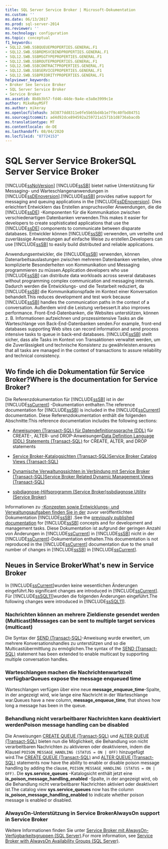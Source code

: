 ```yaml
---
title: SQL Server Service Broker | Microsoft-Dokumentation
ms.custom: ''
ms.date: 06/13/2017
ms.prod: sql-server-2014
ms.reviewer: ''
ms.technology: configuration
ms.topic: conceptual
f1_keywords:
- SQL12.SWB.SSBQUEUEPROPERTIES.GENERAL.F1
- SQL12.SWB.SSBREMSVCBINDPROPERTIES.GENERAL.F1
- SQL12.SWB.SSBMSGTYPEPROPERTIES.GENERAL.F1
- SQL12.SWB.SSBROUTEPROPERTIES.GENERAL.F1
- SQL12.SWB.SSBCONTRACTPROPERTIES.GENERAL.F1
- SQL12.SWB.SSBSERVICEPROPERTIES.GENERAL.F1
- SQL12.SWB.SSBPRIORITYPROPERTIES.GENERAL.F1
helpviewer_keywords:
- Broker See Service Broker
- SQL Server Service Broker
- Service Broker
ms.assetid: 8b8b3b57-fd46-44de-9a4e-e3a8e3999c1e
author: MikeRayMSFT
ms.author: mikeray
ms.openlocfilehash: 3d3877dd8311e0fe5b65bd4b1e7f9c40fbd84751
ms.sourcegitcommit: ad4d92dce894592a259721a1571b1d8736abacdb
ms.translationtype: MT
ms.contentlocale: de-DE
ms.lasthandoff: 08/04/2020
ms.locfileid: "87724153"
---
```

# <a name="sql-server-service-broker"></a><span data-ttu-id="7c982-102">SQL Server Service Broker</span><span class="sxs-lookup"><span data-stu-id="7c982-102">SQL Server Service Broker</span></span>
  [!INCLUDE[ssNoVersion](../../includes/ssnoversion-md.md)] <span data-ttu-id="7c982-103">[!INCLUDE[ssSB](../../includes/sssb-md.md)] bietet native Unterstützung für Messaging- und Warteschlangenanwendungen in [!INCLUDE[ssDEnoversion](../../includes/ssdenoversion-md.md)].</span><span class="sxs-lookup"><span data-stu-id="7c982-103">[!INCLUDE[ssSB](../../includes/sssb-md.md)] provides native support for messaging and queuing applications in the [!INCLUDE[ssDEnoversion](../../includes/ssdenoversion-md.md)].</span></span> <span data-ttu-id="7c982-104">Dies erleichtert Entwicklern das Erstellen anspruchsvoller Anwendungen, die die [!INCLUDE[ssDE](../../includes/ssde-md.md)] -Komponenten für die Kommunikation zwischen verschiedenartigen Datenbanken verwenden.</span><span class="sxs-lookup"><span data-stu-id="7c982-104">This makes it easier for developers to create sophisticated applications that use the [!INCLUDE[ssDE](../../includes/ssde-md.md)] components to communicate between disparate databases.</span></span> <span data-ttu-id="7c982-105">Entwickler können [!INCLUDE[ssSB](../../includes/sssb-md.md)] verwenden, um verteilte und zuverlässige Anwendungen auf einfache Weise zu erstellen.</span><span class="sxs-lookup"><span data-stu-id="7c982-105">Developers can use [!INCLUDE[ssSB](../../includes/sssb-md.md)] to easily build distributed and reliable applications.</span></span>  
  
 <span data-ttu-id="7c982-106">Anwendungsentwickler, die [!INCLUDE[ssSB](../../includes/sssb-md.md)] verwenden, können Datenarbeitsauslastungen zwischen mehreren Datenbanken verteilen, ohne komplizierte Besonderheiten von Kommunikation und Messaging programmieren zu müssen.</span><span class="sxs-lookup"><span data-stu-id="7c982-106">Application developers who use [!INCLUDE[ssSB](../../includes/sssb-md.md)] can distribute data workloads across several databases without programming complex communication and messaging internals.</span></span> <span data-ttu-id="7c982-107">Dadurch werden die Entwicklungs- und die Testarbeit reduziert, da [!INCLUDE[ssSB](../../includes/sssb-md.md)] die Kommunikationspfade im Kontext einer Konversation behandelt.</span><span class="sxs-lookup"><span data-stu-id="7c982-107">This reduces development and test work because [!INCLUDE[ssSB](../../includes/sssb-md.md)] handles the communication paths in the context of a conversation.</span></span> <span data-ttu-id="7c982-108">Außerdem wird die Leistung verbessert.</span><span class="sxs-lookup"><span data-stu-id="7c982-108">It also improves performance.</span></span> <span data-ttu-id="7c982-109">Front-End-Datenbanken, die Websites unterstützen, können z. B. Informationen aufzeichnen und prozessintensive Tasks an die Warteschlange von Back-End-Datenbanken senden.</span><span class="sxs-lookup"><span data-stu-id="7c982-109">For example, front-end databases supporting Web sites can record information and send process intensive tasks to queue in back-end databases.</span></span> [!INCLUDE[ssSB](../../includes/sssb-md.md)] <span data-ttu-id="7c982-110">stellt sicher, dass alle Tasks im Kontext von Transaktionen verwaltet werden, um die Zuverlässigkeit und technische Konsistenz zu gewährleisten.</span><span class="sxs-lookup"><span data-stu-id="7c982-110">ensures that all tasks are managed in the context of transactions to assure reliability and technical consistency.</span></span>  
  
## <a name="where-is-the-documentation-for-service-broker"></a><span data-ttu-id="7c982-111">Wo finde ich die Dokumentation für Service Broker?</span><span class="sxs-lookup"><span data-stu-id="7c982-111">Where is the documentation for Service Broker?</span></span>  
 <span data-ttu-id="7c982-112">Die Referenzdokumentation für [!INCLUDE[ssSB](../../includes/sssb-md.md)] ist in der [!INCLUDE[ssCurrent](../../includes/sscurrent-md.md)] -Dokumentation enthalten.</span><span class="sxs-lookup"><span data-stu-id="7c982-112">The reference documentation for [!INCLUDE[ssSB](../../includes/sssb-md.md)] is included in the [!INCLUDE[ssCurrent](../../includes/sscurrent-md.md)] documentation.</span></span> <span data-ttu-id="7c982-113">Diese Referenzdokumentation enthält die folgenden Abschnitte:</span><span class="sxs-lookup"><span data-stu-id="7c982-113">This reference documentation includes the following sections:</span></span>  
  
-   <span data-ttu-id="7c982-114">[Anweisungen &#40;Transact-SQL&#41; für Datendefinitionssprache &#40;DDL&#41;](/sql/odbc/reference/develop-app/ddl-statements) für CREATE-, ALTER- und DROP-Anweisungen</span><span class="sxs-lookup"><span data-stu-id="7c982-114">[Data Definition Language &#40;DDL&#41; Statements &#40;Transact-SQL&#41;](/sql/odbc/reference/develop-app/ddl-statements) for CREATE, ALTER, and DROP statements</span></span>  
  
-   [<span data-ttu-id="7c982-115">Service Broker-Katalogsichten &#40;Transact-SQL&#41;</span><span class="sxs-lookup"><span data-stu-id="7c982-115">Service Broker Catalog Views &#40;Transact-SQL&#41;</span></span>](/sql/relational-databases/system-catalog-views/service-broker-catalog-views-transact-sql)  
  
-   [<span data-ttu-id="7c982-116">Dynamische Verwaltungssichten in Verbindung mit Service Broker &#40;Transact-SQL&#41;</span><span class="sxs-lookup"><span data-stu-id="7c982-116">Service Broker Related Dynamic Management Views &#40;Transact-SQL&#41;</span></span>](/sql/relational-databases/system-dynamic-management-views/service-broker-related-dynamic-management-views-transact-sql)  
  
-   [<span data-ttu-id="7c982-117">ssbdiagnose-Hilfsprogramm &#40;Service Broker&#41;</span><span class="sxs-lookup"><span data-stu-id="7c982-117">ssbdiagnose Utility &#40;Service Broker&#41;</span></span>](../../tools/ssbdiagnose/ssbdiagnose-utility-service-broker.md)  
  
 <span data-ttu-id="7c982-118">Informationen zu [-Konzepten sowie Entwicklungs- und Verwaltungsaufgaben finden Sie in der](https://go.microsoft.com/fwlink/?LinkId=231312) zuvor veröffentlichten Dokumentation [!INCLUDE[ssSB](../../includes/sssb-md.md)] .</span><span class="sxs-lookup"><span data-stu-id="7c982-118">See the [previously published documentation](https://go.microsoft.com/fwlink/?LinkId=231312) for [!INCLUDE[ssSB](../../includes/sssb-md.md)] concepts and for development and management tasks.</span></span> <span data-ttu-id="7c982-119">Diese Dokumentation ist aufgrund der geringen Anzahl von Änderungen in [!INCLUDE[ssCurrent](../../includes/sscurrent-md.md)] in [!INCLUDE[ssSB](../../includes/sssb-md.md)] nicht in der [!INCLUDE[ssCurrent](../../includes/sscurrent-md.md)]-Dokumentation enthalten.</span><span class="sxs-lookup"><span data-stu-id="7c982-119">This documentation is not reproduced in the [!INCLUDE[ssCurrent](../../includes/sscurrent-md.md)] documentation due to the small number of changes in [!INCLUDE[ssSB](../../includes/sssb-md.md)] in [!INCLUDE[ssCurrent](../../includes/sscurrent-md.md)].</span></span>  
  
## <a name="whats-new-in-service-broker"></a><span data-ttu-id="7c982-120">Neues in Service Broker</span><span class="sxs-lookup"><span data-stu-id="7c982-120">What's new in Service Broker</span></span>  
 <span data-ttu-id="7c982-121">In [!INCLUDE[ssCurrent](../../includes/sscurrent-md.md)]wurden keine wesentlichen Änderungen eingeführt.</span><span class="sxs-lookup"><span data-stu-id="7c982-121">No significant changes are introduced in [!INCLUDE[ssCurrent](../../includes/sscurrent-md.md)].</span></span>  <span data-ttu-id="7c982-122">Für [!INCLUDE[ssSQL11](../../includes/sssql11-md.md)]wurden die folgenden Änderungen eingeführt.</span><span class="sxs-lookup"><span data-stu-id="7c982-122">The following changes were introduced in [!INCLUDE[ssSQL11](../../includes/sssql11-md.md)].</span></span>  
  
### <a name="messages-can-be-sent-to-multiple-target-services-multicast"></a><span data-ttu-id="7c982-123">Nachrichten können an mehrere Zieldienste gesendet werden (Multicast)</span><span class="sxs-lookup"><span data-stu-id="7c982-123">Messages can be sent to multiple target services (multicast)</span></span>  
 <span data-ttu-id="7c982-124">Die Syntax der [SEND &#40;Transact-SQL&#41;](/sql/t-sql/statements/send-transact-sql)-Anweisung wurde erweitert, um mehrere Konversationshandles zu unterstützen und so die Multicastübermittlung zu ermöglichen.</span><span class="sxs-lookup"><span data-stu-id="7c982-124">The syntax of the [SEND &#40;Transact-SQL&#41;](/sql/t-sql/statements/send-transact-sql) statement has been extended to enable multicast by supporting multiple conversation handles.</span></span>  
  
### <a name="queues-expose-the-message-enqueued-time"></a><span data-ttu-id="7c982-125">Warteschlangen machen die Nachrichtenwartezeit verfügbar</span><span class="sxs-lookup"><span data-stu-id="7c982-125">Queues expose the message enqueued time</span></span>  
 <span data-ttu-id="7c982-126">Warteschlangen verfügen über eine neue **message_enqueue_time**-Spalte, in der angezeigt wird, wie lange eine Nachricht in der Warteschlange war.</span><span class="sxs-lookup"><span data-stu-id="7c982-126">Queues have a new column, **message_enqueue_time**, that shows how long a message has been in the queue.</span></span>  
  
### <a name="poison-message-handling-can-be-disabled"></a><span data-ttu-id="7c982-127">Behandlung nicht verarbeitbarer Nachrichten kann deaktiviert werden</span><span class="sxs-lookup"><span data-stu-id="7c982-127">Poison message handling can be disabled</span></span>  
 <span data-ttu-id="7c982-128">Die Anweisungen [CREATE QUEUE &#40;Transact-SQL&#41;](/sql/t-sql/statements/create-queue-transact-sql) und [ALTER QUEUE &#40;Transact-SQL&#41;](/sql/t-sql/statements/alter-queue-transact-sql) bieten nun die Möglichkeit, die Behandlung von nicht verarbeitbaren Nachrichten zu aktivieren oder deaktivieren, indem die Klausel `POISON_MESSAGE_HANDLING (STATUS = ON | OFF)` hinzugefügt wird.</span><span class="sxs-lookup"><span data-stu-id="7c982-128">The [CREATE QUEUE &#40;Transact-SQL&#41;](/sql/t-sql/statements/create-queue-transact-sql) and [ALTER QUEUE &#40;Transact-SQL&#41;](/sql/t-sql/statements/alter-queue-transact-sql) statements now have the ability to enable or disable poison message handling by adding the clause, `POISON_MESSAGE_HANDLING (STATUS = ON | OFF)`.</span></span> <span data-ttu-id="7c982-129">Die **sys.service_queues** -Katalogsicht enthält jetzt eine **is_poison_message_handling_enabled** -Spalte, in der angezeigt wird, ob die Behandlung nicht verarbeitbarer Nachrichten aktiviert oder deaktiviert ist.</span><span class="sxs-lookup"><span data-stu-id="7c982-129">The catalog view **sys.service_queues** now has the column **is_poison_message_handling_enabled** to indicate whether poison message is enabled or disabled.</span></span>  
  
### <a name="alwayson-support-in-service-broker"></a><span data-ttu-id="7c982-130">AlwaysOn-Unterstützung in Service Broker</span><span class="sxs-lookup"><span data-stu-id="7c982-130">AlwaysOn support in Service Broker</span></span>  
 <span data-ttu-id="7c982-131">Weitere Informationen finden Sie unter [Service Broker mit AlwaysOn-Verfügbarkeitsgruppen &#40;SQL Server&#41;](../availability-groups/windows/service-broker-with-always-on-availability-groups-sql-server.md).</span><span class="sxs-lookup"><span data-stu-id="7c982-131">For more information, see [Service Broker with AlwaysOn Availability Groups &#40;SQL Server&#41;](../availability-groups/windows/service-broker-with-always-on-availability-groups-sql-server.md).</span></span>  
  
  
